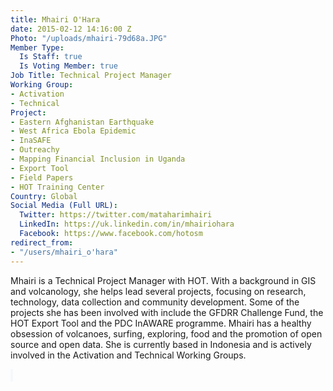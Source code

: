 ```yaml
---
title: Mhairi O'Hara
date: 2015-02-12 14:16:00 Z
Photo: "/uploads/mhairi-79d68a.JPG"
Member Type:
  Is Staff: true
  Is Voting Member: true
Job Title: Technical Project Manager
Working Group:
- Activation
- Technical
Project:
- Eastern Afghanistan Earthquake
- West Africa Ebola Epidemic
- InaSAFE
- Outreachy
- Mapping Financial Inclusion in Uganda
- Export Tool
- Field Papers
- HOT Training Center
Country: Global
Social Media (Full URL):
  Twitter: https://twitter.com/mataharimhairi
  LinkedIn: https://uk.linkedin.com/in/mhairiohara
  Facebook: https://www.facebook.com/hotosm
redirect_from:
- "/users/mhairi_o'hara"
---
```


<p>Mhairi is a Technical Project Manager with HOT. With a background in GIS and volcanology, she helps lead several projects, focusing on research, technology, data collection and community development. Some of the projects she has been involved with include the GFDRR Challenge Fund, the HOT Export Tool and the PDC InAWARE programme. Mhairi has a healthy obsession of volcanoes, surfing, exploring, food and the promotion of open source and open data. She is currently based in Indonesia and is actively involved in the Activation and Technical Working Groups.</p><p><span style="color: #292f33; font-family: 'Helvetica Neue', Helvetica, Arial, sans-serif; font-size: 14px; background-color: #f5f8fa;">&nbsp;</span></p>

